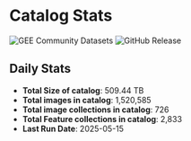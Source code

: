 # Catalog Stats

![GEE Community Datasets](https://img.shields.io/endpoint?url=https://gist.githubusercontent.com/samapriya/34bc0c1280d475d3a69e3b60a706226e/raw/community.json)
![GitHub Release](https://img.shields.io/github/v/release/samapriya/awesome-gee-community-datasets)

## Daily Stats

<!-- START_MARKER -->
* **Total Size of catalog**: 509.44 TB
* **Total images in catalog**: 1,520,585
* **Total image collections in catalog**: 726
* **Total Feature collections in catalog**: 2,833
* **Last Run Date**: 2025-05-15
<!-- END_MARKER -->

